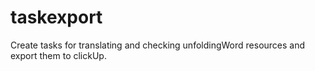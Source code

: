 # taskexport
 Create tasks for translating and checking unfoldingWord resources and export them to clickUp.
